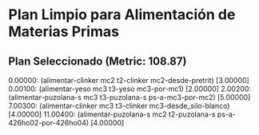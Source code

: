 # Plan Limpio para Alimentación de Materias Primas

## Plan Seleccionado (Metric: 108.87)

0.00000: (alimentar-clinker mc2 t2-clinker mc2-desde-pretrit) [3.00000]
0.00100: (alimentar-yeso mc3 t3-yeso mc3-por-mc1) [2.00000]
2.00200: (alimentar-puzolana-s mc3 t3-puzolana-s ps-a-mc3-por-mc2) [5.00000]
7.00300: (alimentar-clinker mc3 t3-clinker mc3-desde_silo-blanco) [4.00000]
11.00400: (alimentar-puzolana-s mc2 t2-puzolana-s ps-a-426ho02-por-426ho04) [4.00000]